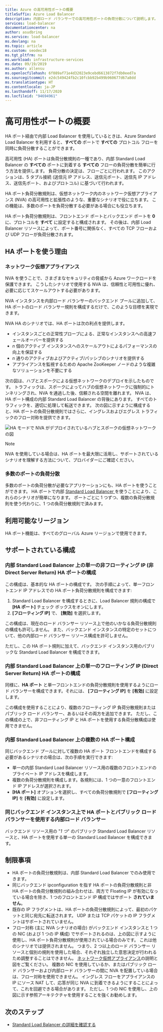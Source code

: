 ```yaml
---
title: Azure の高可用性ポートの概要
titleSuffix: Azure Load Balancer
description: 内部ロード バランサーでの高可用性ポートの負荷分散について説明します。
services: load-balancer
documentationcenter: na
author: asudbring
ms.service: load-balancer
ms.devlang: na
ms.topic: article
ms.custom: seodec18
ms.tgt_pltfrm: na
ms.workload: infrastructure-services
ms.date: 09/19/2019
ms.author: allensu
ms.openlocfilehash: 6f089af71e4d32023e9cebd6613872f7db0eed7a
ms.sourcegitcommit: e2dc549424fb2c10fcbb92b499b960677d67a8dd
ms.translationtype: HT
ms.contentlocale: ja-JP
ms.lasthandoff: 11/17/2020
ms.locfileid: "94694961"
---
```

# <a name="high-availability-ports-overview"></a>高可用性ポートの概要

HA ポート経由で内部 Load Balancer を使用しているときは、Azure Standard Load Balancer を利用すると、**すべての** ポートで **すべての** プロトコル フローを同時に負荷分散することができます。

高可用性 (HA) ポートは負荷分散規則の一種であり、内部 Standard Load Balancer の **すべての** ポートに到着する **すべての** フローの負荷分散を簡単に行う方法を提供します。 負荷分散の決定は、フローごとに行われます。 このアクションは、5 タプル接続 (送信元 IP アドレス、送信元ポート、送信先 IP アドレス、送信先ポート、およびプロトコル) に基づいて行われます。

HA ポート負荷分散規則は、仮想ネットワーク内のネットワーク仮想アプライアンス (NVA) の高可用性と拡張性のような、重要なシナリオで役に立ちます。 この機能は、多数のポートを負荷分散する必要がある場合にも役立ちます。 

HA ポート負荷分散規則は、フロントエンド ポートとバックエンド ポートを **0** に、プロトコルを **すべて** に設定すると構成されます。 その後は、内部 Load Balancer リソースによって、ポート番号に関係なく、すべての TCP フローおよび UDP フローが負荷分散されます。

## <a name="why-use-ha-ports"></a>HA ポートを使う理由

### <a name="network-virtual-appliances"></a><a name="nva"></a>ネットワーク仮想アプライアンス

NVA を使うことで、さまざまなセキュリティの脅威から Azure ワークロードを保護できます。 こうしたシナリオで使用する NVA は、信頼性と可用性に優れ、必要に応じてスケールアウトする必要があります。

NVA インスタンスを内部ロード バランサーのバックエンド プールに追加して、HA ポートのロード バランサー規則を構成するだけで、このような目標を実現できます。

NVA HA のシナリオでは、HA ポートは次の利点を提供します。
- インスタンスごとの正常性プローブによる、正常なインスタンスへの高速フェールオーバーを提供する
- *n* 個のアクティブ インスタンスへのスケールアウトによるパフォーマンスの向上を保証する
- *n* 通りのアクティブおよびアクティブ/パッシブのシナリオを提供する
- アプライアンスを監視するための Apache ZooKeeper ノードのような複雑なソリューションを不要にする

次の図は、ハブとスポークによる仮想ネットワークのデプロイを示したものです。 トラフィックは、スポークによってハブの仮想ネットワークに強制的にトンネリングされ、NVA を通過した後、信頼される空間を離れます。 NVA は、HA ポート構成の内部 Standard Load Balancer の背後にあります。 すべてのトラフィックを、適切に処理して転送できます。 次の図に示すように構成すると、HA ポートの負荷分散規則ではさらに、イングレスおよびエグレス トラフィックのフロー対称を提供できます。

<a node="diagram"></a>
![HA モードで NVA がデプロイされているハブとスポークの仮想ネットワークの図](./media/load-balancer-ha-ports-overview/nvaha.png)

>[!NOTE]
> NVA を使用している場合は、HA ポートを最大限に活用し、サポートされているシナリオを理解する方法について、プロバイダーにご確認ください。

### <a name="load-balancing-large-numbers-of-ports"></a>多数のポートの負荷分散

多数のポートの負荷分散が必要なアプリケーションにも、HA ポートを使うことができます。 HA ポートで内部 [Standard Load Balancer ](./load-balancer-overview.md) を使うことにより、これらのシナリオが簡単になります。 ポートごとに 1 つずつ、複数の負荷分散規則を使う代わりに、1 つの負荷分散規則で済みます。

## <a name="region-availability"></a>利用可能なリージョン

HA ポート機能は、すべてのグローバル Azure リージョンで使用できます。

## <a name="supported-configurations"></a>サポートされている構成

### <a name="a-single-non-floating-ip-non-direct-server-return-ha-ports-configuration-on-an-internal-standard-load-balancer"></a>内部 Standard Load Balancer 上の単一の非フローティング IP (非 Direct Server Return) HA ポートの構成

この構成は、基本的な HA ポートの構成です。 次の手順によって、単一フロントエンド IP アドレスでの HA ポート負荷分散規則を構成できます:
1. Standard Load Balancer を構成するときに、Load Balancer 規則の構成で **[HA ポート]** チェック ボックスをオンにします。
2. **[フローティング IP]** で、 **[無効]** を選択します。

この構成は、現在のロード バランサー リソース上で他のいかなる負荷分散規則の構成も許可しません。 また、バックエンド インスタンスの特定のセットについて、他の内部ロード バランサー リソース構成を許可しません。

ただし、この HA ポート規則に加えて、バックエンド インスタンス用のパブリックな Standard Load Balancer を構成できます。

### <a name="a-single-floating-ip-direct-server-return-ha-ports-configuration-on-an-internal-standard-load-balancer"></a>内部 Standard Load Balancer 上の単一のフローティング IP (Direct Server Return) HA ポートの構成

同様に、**HA ポート** と単一フロントエンドの負荷分散規則を使用するようにロード バランサーを構成できます。それには、 **[フローティング IP]** を **[有効]** に設定します。 

この構成を使用することにより、複数のフローティング IP 負荷分散規則またはパブリック ロード バランサー、あるいはその両方を追加できます。 ただし、この構成の上で、非フローティング IP と HA ポートを使用する負荷分散構成は使用できません。

### <a name="multiple-ha-ports-configurations-on-an-internal-standard-load-balancer"></a>内部 Standard Load Balancer 上の複数の HA ポート構成

同じバックエンド プールに対して複数の HA ポート フロントエンドを構成する必要があるシナリオの場合は、次の手順を実行できます: 
- 単一の内部 Standard Load Balancer リソース用の複数のフロントエンドのプライベート IP アドレスを構成します。
- 複数の負荷分散規則を構成します。各規則には、1 つの一意のフロントエンド IP アドレスが選択されます。
- **[HA ポート]** オプションを選択し、すべての負荷分散規則で **[フローティング IP]** を **[有効]** に設定します。

### <a name="an-internal-load-balancer-with-ha-ports-and-a-public-load-balancer-on-the-same-back-end-instance"></a>同じバックエンド インスタンス上で HA ポートとパブリック ロード バランサーを使用する内部ロード バランサー

バックエンド リソース用の "*1 つ*" のパブリック Standard Load Balancer リソースと、HA ポートを使用する単一の Standard Load Balancer を構成できます。

## <a name="limitations"></a>制限事項

- HA ポートの負荷分散規則は、内部 Standard Load Balancer でのみ使用できます。
- 同じバックエンド ipconfiguration を指す HA ポートの負荷分散規則と非 HA ポートの負荷分散規則の組み合わせは、両方で Floating IP が有効になっている場合を除き、1 つのフロントエンド IP 構成ではサポート **されていません**。
- 既存の IP フラグメントは、HA ポートの負荷分散規則によって、最初のパケットと同じ宛先に転送されます。  UDP または TCP パケットの IP フラグメントはサポートされていません。
- フロー対称 (主に NVA シナリオの場合) がバックエンド インスタンスと 1 つの NIC (および 1 つの IP 構成) でサポートされるのは、上の図に示すように使用し、HA ポート負荷分散規則が使用されている場合のみです。 これは他のシナリオでは提供されません。 つまり、2 つ以上のロード バランサー リソースと個別の規則を使用した場合、それぞれ独立した意思決定が行われるため調整することはできません。 [ネットワーク仮想アプライアンス](#nva)の説明と図をご覧ください。 複数の NIC を使用しているか、またはパブリック ロード バランサーおよび内部ロード バランサーの間に NVA を配置している場合は、フロー対称を使用できません。  イングレス フローをアプライアンスの IP にソース NAT して、応答が同じ NVA に到着できるようにすることによって、これを回避できる場合があります。  ただし、1 つの NIC を使用し、上の図に示す参照アーキテクチャを使用することを強くお勧めします。


## <a name="next-steps"></a>次のステップ

- [Standard Load Balancer の詳細を確認する](load-balancer-overview.md)
